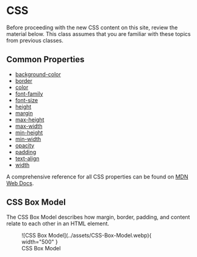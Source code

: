 # CSS

Before proceeding with the new CSS content on this site, review the material below. This class assumes that you are familiar with these topics from previous classes.

## Common Properties

- [background-color](https://developer.mozilla.org/en-US/docs/Web/CSS/background-color)
- [border](https://developer.mozilla.org/en-US/docs/Web/CSS/border)
- [color](https://developer.mozilla.org/en-US/docs/Web/CSS/color)
- [font-family](https://developer.mozilla.org/en-US/docs/Web/CSS/font-family)
- [font-size](https://developer.mozilla.org/en-US/docs/Web/CSS/font-size)
- [height](https://developer.mozilla.org/en-US/docs/Web/CSS/height)
- [margin](https://developer.mozilla.org/en-US/docs/Web/CSS/margin)
- [max-height](https://developer.mozilla.org/en-US/docs/Web/CSS/max-height)
- [max-width](https://developer.mozilla.org/en-US/docs/Web/CSS/max-width)
- [min-height](https://developer.mozilla.org/en-US/docs/Web/CSS/min-height)
- [min-width](https://developer.mozilla.org/en-US/docs/Web/CSS/min-width)
- [opacity](https://developer.mozilla.org/en-US/docs/Web/CSS/opacity)
- [padding](https://developer.mozilla.org/en-US/docs/Web/CSS/padding)
- [text-align](https://developer.mozilla.org/en-US/docs/Web/CSS/text-align)
- [width](https://developer.mozilla.org/en-US/docs/Web/CSS/width)

A comprehensive reference for all CSS properties can be found on [MDN Web Docs](https://developer.mozilla.org/en-US/docs/Web/CSS/Reference).

## CSS Box Model

The CSS Box Model describes how margin, border, padding, and content relate to each other in an HTML element.

<figure markdown="span">
  ![CSS Box Model](../assets/CSS-Box-Model.webp){ width="500" }
  <figcaption>CSS Box Model</figcaption>
</figure>
